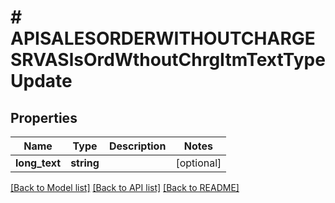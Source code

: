 # # APISALESORDERWITHOUTCHARGESRVASlsOrdWthoutChrgItmTextTypeUpdate

## Properties

Name | Type | Description | Notes
------------ | ------------- | ------------- | -------------
**long_text** | **string** |  | [optional]

[[Back to Model list]](../../README.md#models) [[Back to API list]](../../README.md#endpoints) [[Back to README]](../../README.md)
